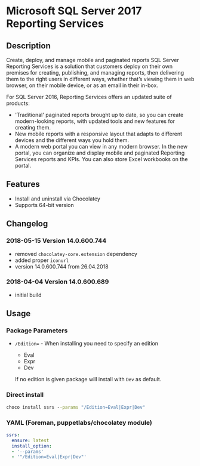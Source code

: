 # Microsoft SQL Server 2017 Reporting Services

## Description

Create, deploy, and manage mobile and paginated reports
SQL Server Reporting Services is a solution that customers deploy on their own premises for creating, publishing, and managing reports, then delivering them to the right users in different ways, whether that’s viewing them in web browser, on their mobile device, or as an email in their in-box.

For SQL Server 2016, Reporting Services offers an updated suite of products:

* 'Traditional' paginated reports brought up to date, so you can create modern-looking reports, with updated tools and new features for creating them.
* New mobile reports with a responsive layout that adapts to different devices and the different ways you hold them.
* A modern web portal you can view in any modern browser. In the new portal, you can organize and display mobile and paginated Reporting Services reports and KPIs. You can also store Excel workbooks on the portal.

## Features

* Install and uninstall via Chocolatey
* Supports 64-bit version

## Changelog

### 2018-05-15 Version 14.0.600.744

* removed `chocolatey-core.extension` dependency
* added proper `iconurl`
* version 14.0.600.744 from 26.04.2018

### 2018-04-04 Version 14.0.600.689

* initial build

## Usage

### Package Parameters

* `/Edition=` - When installing you need to specify an edition
  * Eval
  * Expr
  * Dev

  If no edition is given package will install with `Dev` as default.

### Direct install

```cmd
choco install ssrs --params "/Edition=Eval|Expr|Dev"
```

### YAML (Foreman, puppetlabs/chocolatey module)

```yaml
ssrs:
  ensure: latest
  install_option:
  - '--params'
  - '"/Edition=Eval|Expr|Dev"'
```
